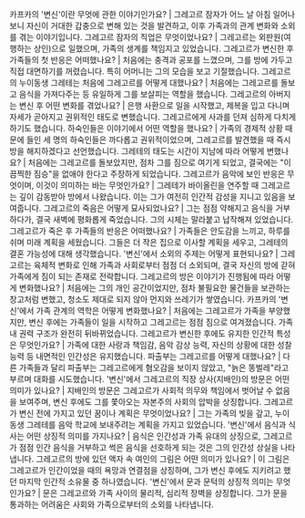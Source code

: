 카프카의 '변신'이란 무엇에 관한 이야기인가요?	| 그레고르 잠자가 어느 날 아침 일어나 보니 자신이 거대한 갑충으로 변해 있는 것을 발견하고, 이후 가족과의 관계 변화와 소외를 겪는 이야기입니다.
그레고르 잠자의 직업은 무엇이었나요?	| 그레고르는 외판원(여행하는 상인)으로 일했으며, 가족의 생계를 책임지고 있었습니다.
그레고르가 변신한 후 가족들의 첫 반응은 어떠했나요?	| 처음에는 충격과 공포를 느꼈으며, 그를 방에 가두고 직접 대면하기를 꺼렸습니다. 특히 어머니는 그의 모습을 보고 기절했습니다.
그레고르의 누이동생 그레테는 처음에 그레고르를 어떻게 대했나요?	| 처음에는 그레고르를 돌보고 음식을 가져다주는 등 유일하게 그를 보살피는 역할을 했습니다.
그레고르의 아버지는 변신 후 어떤 변화를 겪었나요?	| 은행 사환으로 일을 시작했고, 제복을 입고 다니며 자세가 곧아지고 권위적인 태도로 변했습니다. 그레고르에게 사과를 던져 심하게 다치게 하기도 했습니다.
하숙인들은 이야기에서 어떤 역할을 했나요?	| 가족의 경제적 상황 때문에 들인 세 명의 하숙인들은 까다롭고 권위적이었으며, 그레고르를 발견했을 때 즉시 방을 해지하겠다고 선언했습니다.
그레테의 태도는 시간이 지남에 따라 어떻게 변했나요?	| 처음에는 그레고르를 돌보았지만, 점차 그를 짐으로 여기게 되었고, 결국에는 "이 끔찍한 짐승"을 없애야 한다고 주장하게 되었습니다.
그레고르가 음악에 보인 반응은 무엇이며, 이것이 의미하는 바는 무엇인가요?	| 그레테가 바이올린을 연주할 때 그레고르는 깊이 감동받아 방에서 나왔습니다. 이는 그가 여전히 인간적 감성을 지니고 있음을 보여줍니다.
그레고르의 죽음은 어떻게 묘사되었나요?	| 그는 점점 약해지고 음식을 거부하다가, 결국 새벽에 평화롭게 죽었습니다. 그의 시체는 말라붙고 납작해져 있었습니다.
그레고르가 죽은 후 가족들의 반응은 어떠했나요?	| 가족들은 안도감을 느끼고, 하루를 쉬며 미래 계획을 세웠습니다. 그들은 더 작은 집으로 이사할 계획을 세우고, 그레테의 결혼 가능성에 대해 생각했습니다.
'변신'에서 소외의 주제는 어떻게 표현되나요?	| 그레고르는 육체적 변화로 인해 가족과 사회로부터 점점 더 소외되며, 결국 자신의 방에 갇혀 가족에게 짐이 되는 존재로 전락합니다.
그레고르의 방은 이야기가 진행됨에 따라 어떻게 변화했나요?	| 처음에는 그의 개인 공간이었지만, 점차 불필요한 물건들을 보관하는 창고처럼 변했고, 청소도 제대로 되지 않아 먼지와 쓰레기가 쌓였습니다.
카프카의 '변신'에서 가족 관계의 역학은 어떻게 변화했나요?	| 처음에는 그레고르가 가족을 부양했지만, 변신 후에는 가족들이 일을 시작하고 그레고르는 점점 짐으로 여겨졌습니다. 가족 내 권력 구조가 완전히 뒤바뀌었습니다.
그레고르가 변신한 후에도 유지한 인간적 특성은 무엇인가요?	| 가족에 대한 사랑과 책임감, 음악 감상 능력, 자신의 상황에 대한 성찰 능력 등 내면적인 인간성은 유지했습니다.
파출부는 그레고르를 어떻게 대했나요?	| 다른 가족들과 달리 파출부는 그레고르에게 혐오감을 보이지 않았고, "늙은 똥벌레"라고 부르며 대화를 시도했습니다.
'변신'에서 그레고르의 직장 상사(지배인)의 방문은 어떤 의미가 있나요?	| 지배인의 방문은 그레고르가 사회적 의무와 책임에서 벗어날 수 없음을 보여주며, 변신 후에도 그를 쫓아오는 자본주의 사회의 압박을 상징합니다.
그레고르가 변신 전에 가지고 있던 꿈이나 계획은 무엇이었나요?	| 그는 가족의 빚을 갚고, 누이동생 그레테를 음악 학교에 보내주려는 계획을 가지고 있었습니다.
'변신'에서 음식과 식사는 어떤 상징적 의미를 가지나요?	| 음식은 인간성과 가족 유대의 상징으로, 그레고르가 점점 인간 음식을 거부하고 썩은 음식을 선호하게 되는 것은 그의 인간성 상실을 나타냅니다.
그레고르의 방에 있던 액자 속 여인의 그림은 어떤 의미가 있나요?	| 이 그림은 그레고르가 인간이었을 때의 욕망과 연결점을 상징하며, 그가 변신 후에도 지키려고 했던 마지막 인간적 소유물 중 하나였습니다.
'변신'에서 문과 문턱의 상징적 의미는 무엇인가요?	| 문은 그레고르와 가족 사이의 물리적, 심리적 장벽을 상징합니다. 그가 문을 통과하는 어려움은 사회와 가족으로부터의 소외를 나타냅니다.